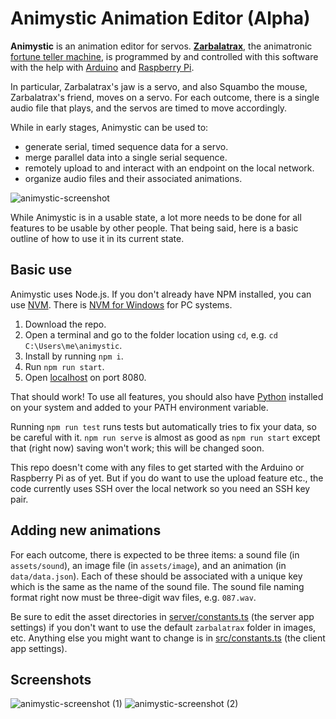 # Animystic Animation Editor (Alpha)
**Animystic** is an animation editor for servos. [**Zarbalatrax**](https://www.instagram.com/zarbalatrax/), the animatronic [fortune teller machine](https://en.wikipedia.org/wiki/Fortune_teller_machine), is programmed by and controlled with this software with the help with [Arduino](https://www.arduino.cc/) and [Raspberry Pi](https://www.raspberrypi.com/).

In particular, Zarbalatrax's jaw is a servo, and also Squambo the mouse, Zarbalatrax's friend, moves on a servo. For each outcome, there is a single audio file that plays, and the servos are timed to move accordingly.

While in early stages, Animystic can be used to:

 - generate serial, timed sequence data for a servo.
 - merge parallel data into a single serial sequence.
 - remotely upload to and interact with an endpoint on the local network.
 - organize audio files and their associated animations.

![animystic-screenshot](https://github.com/laura-a-n-n/animystic/assets/100505614/47d2c044-6edb-4037-9b4c-aaae66fda278)

While Animystic is in a usable state, a lot more needs to be done for all features to be usable by other people. That being said, here is a basic outline of how to use it in its current state.

## Basic use

Animystic uses Node.js. If you don't already have NPM installed, you can use [NVM](https://docs.npmjs.com/downloading-and-installing-node-js-and-npm). There is [NVM for Windows](https://github.com/coreybutler/nvm-windows) for PC systems.

1. Download the repo.
2. Open a terminal and go to the folder location using `cd`, e.g. `cd C:\Users\me\animystic`.
3. Install by running `npm i`.
4. Run `npm run start`.
5. Open [localhost](http://localhost:8080) on port 8080.

That should work! To use all features, you should also have [Python](https://www.python.org/) installed on your system and added to your PATH environment variable.

Running `npm run test` runs tests but automatically tries to fix your data, so be careful with it. `npm run serve` is almost as good as `npm run start` except that (right now) saving won't work; this will be changed soon.

This repo doesn't come with any files to get started with the Arduino or Raspberry Pi as of yet. But if you do want to use the upload feature etc., the code currently uses SSH over the local network so you need an SSH key pair.

## Adding new animations

For each outcome, there is expected to be three items: a sound file (in `assets/sound`), an image file (in `assets/image`), and an animation (in `data/data.json`). Each of these should be associated with a unique key which is the same as the name of the sound file. The sound file naming format right now must be three-digit wav files, e.g. `087.wav`.

Be sure to edit the asset directories in [server/constants.ts](server/constants.ts) (the server app settings) if you don't want to use the default `zarbalatrax` folder in images, etc. Anything else you might want to change is in [src/constants.ts](src/constants.ts) (the client app settings). 

## Screenshots

![animystic-screenshot (1)](https://github.com/laura-a-n-n/animystic/assets/100505614/45f3cfa4-743f-48af-b840-a911e8bf5f27)
![animystic-screenshot (2)](https://github.com/laura-a-n-n/animystic/assets/100505614/c978d3f8-4ad1-461c-a97e-74282e6e9b52)
